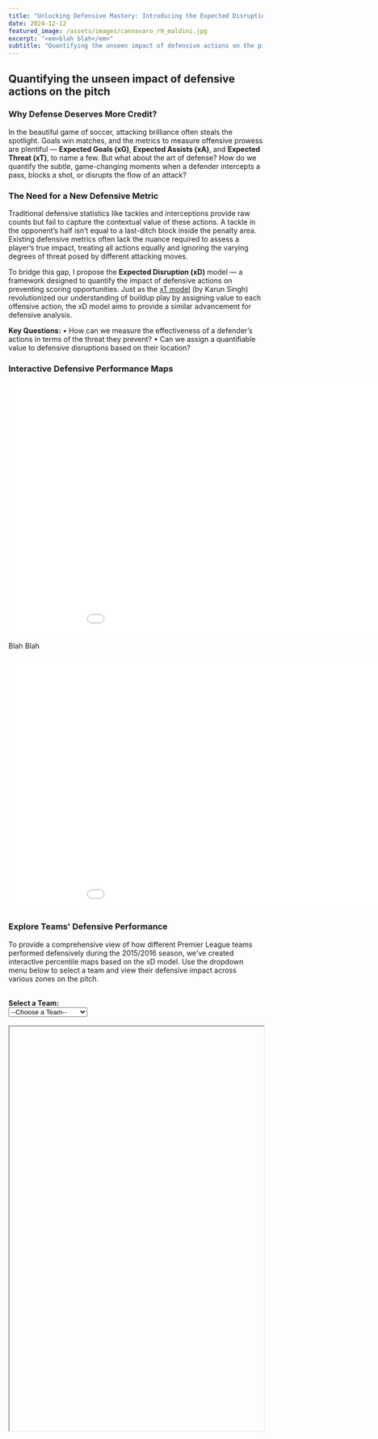 ```yaml
---
title: "Unlocking Defensive Mastery: Introducing the Expected Disruption (xD) Model in Football Analytics"
date: 2024-12-12
featured_image: /assets/images/cannavaro_r9_maldini.jpg
excerpt: "<em>blah blah</em>"
subtitle: "Quantifying the unseen impact of defensive actions on the pitch"
---
```


## Quantifying the unseen impact of defensive actions on the pitch

### **Why Defense Deserves More Credit?**

In the beautiful game of soccer, attacking brilliance often steals the spotlight. Goals win matches, and the metrics to measure offensive prowess are plentiful — **Expected Goals (xG)**, **Expected Assists (xA)**, and **Expected Threat (xT)**, to name a few. But what about the art of defense? How do we quantify the subtle, game-changing moments when a defender intercepts a pass, blocks a shot, or disrupts the flow of an attack?

### **The Need for a New Defensive Metric**

Traditional defensive statistics like tackles and interceptions provide raw counts but fail to capture the contextual value of these actions. A tackle in the opponent’s half isn’t equal to a last-ditch block inside the penalty area. Existing defensive metrics often lack the nuance required to assess a player’s true impact, treating all actions equally and ignoring the varying degrees of threat posed by different attacking moves.

To bridge this gap, I propose the **Expected Disruption (xD)** model — a framework designed to quantify the impact of defensive actions on preventing scoring opportunities. Just as the [xT model](https://karun.in/blog/expected-threat.html) (by Karun Singh) revolutionized our understanding of buildup play by assigning value to each offensive action, the xD model aims to provide a similar advancement for defensive analysis.

**Key Questions:**
•	How can we measure the effectiveness of a defender’s actions in terms of the threat they prevent?
•	Can we assign a quantifiable value to defensive disruptions based on their location?

### **Interactive Defensive Performance Maps**

<!-- Existing Interactive Plot -->
<iframe 
  src="{{ '/assets/xD_heatmap_interactive_v2.html' | relative_url }}"
  width="1000"
  height="500"
  scrolling="no"
  style="border:none; overflow:hidden;">
</iframe>

Blah Blah

<!-- Existing Leicester City Plot -->
<iframe 
  src="{{ '/assets/Leicester_City_percentile_map.html' | relative_url }}"
  width="1000"
  height="500"
  scrolling="no"
  style="border:none; overflow:hidden;">
</iframe>

### **Explore Teams' Defensive Performance**

To provide a comprehensive view of how different Premier League teams performed defensively during the 2015/2016 season, we've created interactive percentile maps based on the xD model. Use the dropdown menu below to select a team and view their defensive impact across various zones on the pitch.

<br>

<div>
  <label for="team-select"><strong>Select a Team:</strong></label><br>
  <select id="team-select" onchange="updatePlot()">
    <option value="">--Choose a Team--</option>
    <option value="AFC_Bournemouth">AFC Bournemouth</option>
    <option value="Aston_Villa">Aston Villa</option>
    <option value="Chelsea">Chelsea</option>
    <option value="Crystal_Palace">Crystal Palace</option>
    <option value="Everton">Everton</option>
    <option value="Leicester_City">Leicester City</option>
    <option value="Liverpool">Liverpool</option>
    <option value="Manchester_City">Manchester City</option>
    <option value="Manchester_United">Manchester United</option>
    <option value="Newcastle_United">Newcastle United</option>
    <option value="Norwich_City">Norwich City</option>
    <option value="Southampton">Southampton</option>
    <option value="Sunderland">Sunderland</option>
    <option value="Swansea_City">Swansea City</option>
    <option value="Tottenham_Hotspur">Tottenham Hotspur</option>
    <option value="West_Bromwich_Albion">West Bromwich Albion</option>
    <option value="West_Ham_United">West Ham United</option>
    <option value="Watford">Watford</option>
    <option value="Arsenal">Arsenal</option>
    <option value="Stoke_City">Stoke City</option>
  </select>
</div>

<br>

<iframe 
  id="team-plot" 
  src="" 
  width="100%" 
  height="800px"  <!-- Adjusted height to accommodate content -->
  style="border:none; overflow:hidden;" 
  scrolling="no">
</iframe>

<script>
  function updatePlot() {
    var select = document.getElementById('team-select');
    var iframe = document.getElementById('team-plot');
    var team = select.value;
    if(team) {
      iframe.src = '{{ site.baseurl }}/assets/' + team + '_percentile_map.html';
    } else {
      iframe.src = '';
    }
  }
</script>

